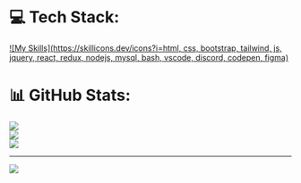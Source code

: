 
# 💻 Tech Stack:
[![My Skills](https://skillicons.dev/icons?i=html, css, bootstrap, tailwind, js, jquery, react, redux, nodejs, mysql, bash, vscode, discord, codepen, figma)](https://skillicons.dev)
# 📊 GitHub Stats:
![](https://github-readme-stats.vercel.app/api?username=Uniekdev&theme=midnight-purple&hide_border=false&include_all_commits=false&count_private=false)<br/>
![](https://github-readme-streak-stats.herokuapp.com/?user=Uniekdev&theme=midnight-purple&hide_border=false)<br/>
![](https://github-readme-stats.vercel.app/api/top-langs/?username=Uniekdev&theme=midnight-purple&hide_border=false&include_all_commits=false&count_private=false&layout=compact)

---
[![](https://visitcount.itsvg.in/api?id=Uniekdev&icon=0&color=0)](https://visitcount.itsvg.in)

<!-- Proudly created with GPRM ( https://gprm.itsvg.in ) -->
